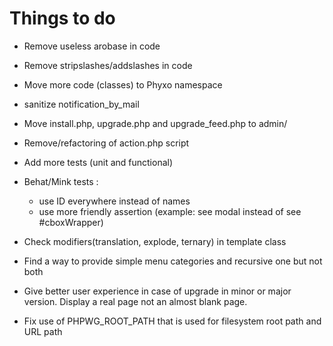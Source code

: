 # Things to do

-   Remove useless arobase in code
-   Remove stripslashes/addslashes in code
-   Move more code (classes) to Phyxo namespace
-   sanitize notification_by_mail
-   Move install.php, upgrade.php and upgrade_feed.php to admin/
-   Remove/refactoring of action.php script

-   Add more tests (unit and functional)
-   Behat/Mink tests :

    -   use ID everywhere instead of names
    -   use more friendly assertion (example: see modal instead of see #cboxWrapper)

-   Check modifiers(translation, explode, ternary) in template class

-   Find a way to provide simple menu categories and recursive one but not both
-   Give better user experience in case of upgrade in minor or major version. Display a real page not an almost blank page.
-   Fix use of PHPWG_ROOT_PATH that is used for filesystem root path and URL path
